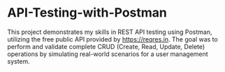 # API-Testing-with-Postman
This project demonstrates my skills in REST API testing using Postman, utilizing the free public API provided by https://reqres.in. The goal was to perform and validate complete CRUD (Create, Read, Update, Delete) operations by simulating real-world scenarios for a user management system.
